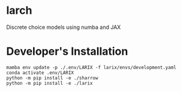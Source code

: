 # larch
Discrete choice models using numba and JAX


# Developer's Installation

```shell
mamba env update -p ./.env/LARIX -f larix/envs/development.yaml
conda activate .env/LARIX
python -m pip install -e ./sharrow
python -m pip install -e ./larix
```
